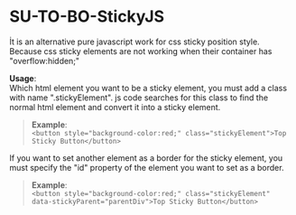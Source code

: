# SU-TO-BO-StickyJS
İt is an alternative pure javascript work for css sticky position style. Because css sticky elements are not working when their container has "overflow:hidden;" 

**Usage**:  
Which html element you want to be a sticky element, you must add a class with name ".stickyElement". js code searches for this class to find the normal html element and convert it into a sticky element. 
  >**Example**:  
      `<button style="background-color:red;" class="stickyElement">Top Sticky Button</button>`
        
If you want to set another element as a border for the sticky element, you must specify the "id" property of the element you want to set as a border.  
  >**Example**:  
      `<button style="background-color:red;" class="stickyElement" data-stickyParent="parentDiv">Top Sticky Button</button>` 
      
